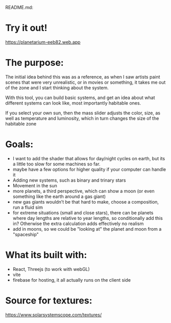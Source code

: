 README.md:

# Try it out!
https://planetarium-eeb82.web.app

# The purpose:
The initial idea behind this was as a reference, as when I saw artists paint scenes that were very unrealistic, or in movies or something, it takes me out of the zone and I start thinking about the system.

With this tool, you can build basic systems, and get an idea about what different systems can look like, most importantly habitable ones.

If you select your own sun, then the mass slider adjusts the color, size, as well as temperature and luminosity, which in turn changes the size of the habitable zone

# Goals:
* I want to add the shader that allows for day/night cycles on earth, but its a little too slow for some machines so far.
* maybe have a few options for higher quality if your computer can handle it
* Adding new systems, such as binary and trinary stars
* Movement in the sun
* more planets, a third perspective, which can show a moon (or even something like the earth around a gas giant)
* new gas giants wouldn’t be that hard to make, choose a composition, run a fluid sim
* for extreme situations (small and close stars), there can be planets where day lengths are relative to year lengths, so conditionally add this in? Otherwise the extra calculation adds effectively no realism
* add in moons, so we could be "looking at" the planet and moon from a "spaceship"

# What its built with:
* React, Threejs (to work with webGL)
* vite
* firebase for hosting, it all actually runs on the client side

# Source for textures:
https://www.solarsystemscope.com/textures/